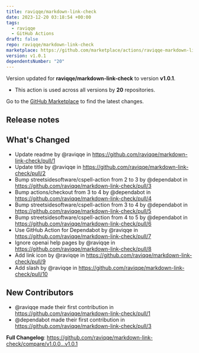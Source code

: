 ```yaml
---
title: raviqqe/markdown-link-check
date: 2023-12-20 03:18:54 +00:00
tags:
  - raviqqe
  - GitHub Actions
draft: false
repo: raviqqe/markdown-link-check
marketplace: https://github.com/marketplace/actions/raviqqe-markdown-link-check
version: v1.0.1
dependentsNumber: "20"
---
```



Version updated for **raviqqe/markdown-link-check** to version **v1.0.1**.
- This action is used across all versions by **20** repositories.

Go to the [GitHub Marketplace](https://github.com/marketplace/actions/raviqqe-markdown-link-check) to find the latest changes.

## Release notes

## What's Changed
* Update readme by @raviqqe in https://github.com/raviqqe/markdown-link-check/pull/1
* Update title by @raviqqe in https://github.com/raviqqe/markdown-link-check/pull/2
* Bump streetsidesoftware/cspell-action from 2 to 3 by @dependabot in https://github.com/raviqqe/markdown-link-check/pull/3
* Bump actions/checkout from 3 to 4 by @dependabot in https://github.com/raviqqe/markdown-link-check/pull/4
* Bump streetsidesoftware/cspell-action from 3 to 4 by @dependabot in https://github.com/raviqqe/markdown-link-check/pull/5
* Bump streetsidesoftware/cspell-action from 4 to 5 by @dependabot in https://github.com/raviqqe/markdown-link-check/pull/6
* Use GitHub Action for Dependabot by @raviqqe in https://github.com/raviqqe/markdown-link-check/pull/7
* Ignore openai help pages by @raviqqe in https://github.com/raviqqe/markdown-link-check/pull/8
* Add link icon by @raviqqe in https://github.com/raviqqe/markdown-link-check/pull/9
* Add slash by @raviqqe in https://github.com/raviqqe/markdown-link-check/pull/10

## New Contributors
* @raviqqe made their first contribution in https://github.com/raviqqe/markdown-link-check/pull/1
* @dependabot made their first contribution in https://github.com/raviqqe/markdown-link-check/pull/3

**Full Changelog**: https://github.com/raviqqe/markdown-link-check/compare/v1.0.0...v1.0.1
